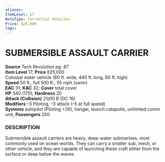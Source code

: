 ```yaml
---
aliases: 
ItemLevel: 17
NoteType: Terrestial Vehicles
Price: 825,000
tags: 
---
```

# SUBMERSIBLE ASSAULT CARRIER
**Source** _Tech Revolution pg. 87_  
**Item Level** 17; **Price** 825,000  
Colossal water vehicle (80 ft. wide, 440 ft. long, 60 ft. high)  
**Speed** 50 ft., full 500 ft., 55 mph (swim)  
**EAC** 31; **KAC** 32; **Cover** total cover  
**HP** 340 (170); **Hardness** 20  
**Attack (Collision)** 21d10 B (DC 16)  
**Modifiers** –3 Piloting, –3 attack (–5 at full speed)  
**Systems** autopilot (Piloting +30), hangar, launch catapults, unlimited comm unit; **Passengers** 250  

### DESCRIPTION

Submersible assault carriers are heavy, deep-water submarines, most commonly used on ocean worlds. They can carry a smaller sub, mech, or other vehicle, and they are capable of launching these craft either from the surface or deep below the waves.